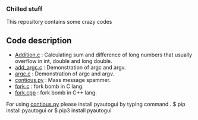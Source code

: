 ### Chilled stuff

This repository contains some crazy codes

## Code description

- [Addition.c](https://github.com/White-Devil09/Dirty-Hands/blob/master/Addition.c) : Calculating sum and difference of long numbers that usually overflow in int, double and long double.
- [add_argc.c](https://github.com/White-Devil09/Dirty-Hands/blob/master/add_argc.c) : Demonstration of argc and argv.
- [argc.c](https://github.com/White-Devil09/Dirty-Hands/blob/master/argc.c) : Demonstration of argc and argv.
- [contious.py](https://github.com/White-Devil09/Dirty-Hands/blob/master/contious.py) : Mass message spammer.
- [fork.c](https://github.com/White-Devil09/Dirty-Hands/blob/master/fork.c) : fork bomb in C lang.
- [fork.cpp](https://github.com/White-Devil09/Dirty-Hands/blob/master/fork.cpp) : fork bomb in C++ lang.

For using [contious.py](https://github.com/White-Devil09/Dirty-Hands/blob/master/contious.py) please install pyautogui by typing command .
$ pip install pyautogui 
or
$ pip3 install pyautogui
